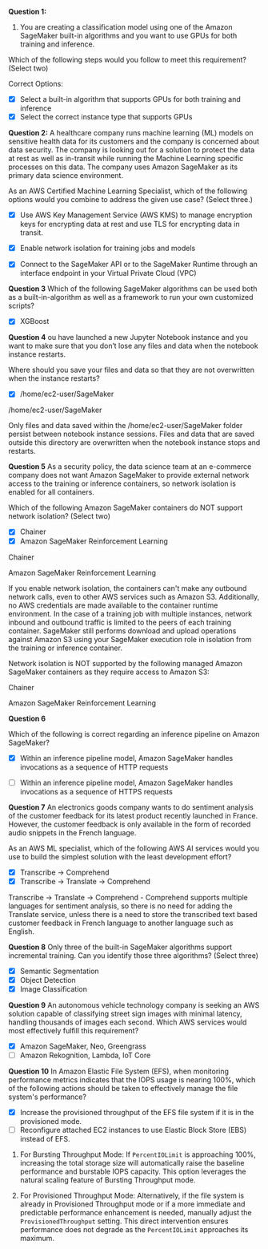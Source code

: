 **Question 1:**

1. You are creating a classification model using one of the Amazon SageMaker built-in algorithms and you want to use GPUs for both training and inference.

Which of the following steps would you follow to meet this requirement? (Select two)

Correct Options:
- [x] Select a built-in algorithm that supports GPUs for both training and inference
- [x] Select the correct instance type that supports GPUs

**Question 2:**
A healthcare company runs machine learning (ML) models on sensitive health data for its customers and the company is concerned about data security. The company is looking out for a solution to protect the data at rest as well as in-transit while running the Machine Learning specific processes on this data. The company uses Amazon SageMaker as its primary data science environment.

As an AWS Certified Machine Learning Specialist, which of the following options would you combine to address the given use case? (Select three.)

- [x] Use AWS Key Management Service (AWS KMS) to manage encryption keys for encrypting data at rest and use TLS for encrypting data in transit.

- [x] Enable network isolation for training jobs and models
- [x] Connect to the SageMaker API or to the SageMaker Runtime through an interface endpoint in your Virtual Private Cloud (VPC)

**Question 3**
Which of the following SageMaker algorithms can be used both as a built-in-algorithm as well as a framework to run your own customized scripts?

- [x] XGBoost

**Question 4**
ou have launched a new Jupyter Notebook instance and you want to make sure that you don’t lose any files and data when the notebook instance restarts.

Where should you save your files and data so that they are not overwritten when the instance restarts?

- [x] /home/ec2-user/SageMaker

/home/ec2-user/SageMaker

Only files and data saved within the /home/ec2-user/SageMaker folder persist between notebook instance sessions. Files and data that are saved outside this directory are overwritten when the notebook instance stops and restarts.

**Question 5**
As a security policy, the data science team at an e-commerce company does not want Amazon SageMaker to provide external network access to the training or inference containers, so network isolation is enabled for all containers.

Which of the following Amazon SageMaker containers do NOT support network isolation? (Select two)

- [x] Chainer
- [x] Amazon SageMaker Reinforcement Learning

Chainer

Amazon SageMaker Reinforcement Learning

If you enable network isolation, the containers can't make any outbound network calls, even to other AWS services such as Amazon S3. Additionally, no AWS credentials are made available to the container runtime environment. In the case of a training job with multiple instances, network inbound and outbound traffic is limited to the peers of each training container. SageMaker still performs download and upload operations against Amazon S3 using your SageMaker execution role in isolation from the training or inference container.

Network isolation is NOT supported by the following managed Amazon SageMaker containers as they require access to Amazon S3:

Chainer

Amazon SageMaker Reinforcement Learning

**Question 6**

Which of the following is correct regarding an inference pipeline on Amazon SageMaker?

- [x] Within an inference pipeline model, Amazon SageMaker handles invocations as a sequence of HTTP requests

- [ ] Within an inference pipeline model, Amazon SageMaker handles invocations as a sequence of HTTPS requests

**Question 7**
An electronics goods company wants to do sentiment analysis of the customer feedback for its latest product recently launched in France. However, the customer feedback is only available in the form of recorded audio snippets in the French language.

As an AWS ML specialist, which of the following AWS AI services would you use to build the simplest solution with the least development effort?

- [x] Transcribe -> Comprehend
- [x] Transcribe -> Translate -> Comprehend

Transcribe -> Translate -> Comprehend - Comprehend supports multiple languages for sentiment analysis, so there is no need for adding the Translate service, unless there is a need to store the transcribed text based customer feedback in French language to another language such as English.

**Question 8**
Only three of the built-in SageMaker algorithms support incremental training. Can you identify those three algorithms? (Select three)

- [x] Semantic Segmentation
- [x] Object Detection
- [x] Image Classification

**Question 9**
An autonomous vehicle technology company is seeking an AWS solution capable of classifying street sign images with minimal latency, handling thousands of images each second. Which AWS services would most effectively fulfill this requirement?

- [x] Amazon SageMaker, Neo, Greengrass
- [ ] Amazon Rekognition, Lambda, IoT Core

**Question 10**
In Amazon Elastic File System (EFS), when monitoring performance metrics indicates that the IOPS usage is nearing 100%, which of the following actions should be taken to effectively manage the file system's performance?

- [x] Increase the provisioned throughput of the EFS file system if it is in the provisioned mode.
- [ ] Reconfigure attached EC2 instances to use Elastic Block Store (EBS) instead of EFS.

1. For Bursting Throughput Mode: If `PercentIOLimit` is approaching 100%, increasing the total storage size will automatically raise the baseline performance and burstable IOPS capacity. This option leverages the natural scaling feature of Bursting Throughput mode.



2. For Provisioned Throughput Mode: Alternatively, if the file system is already in Provisioned Throughput mode or if a more immediate and predictable performance enhancement is needed, manually adjust the `ProvisionedThroughput` setting. This direct intervention ensures performance does not degrade as the `PercentIOLimit` approaches its maximum.
